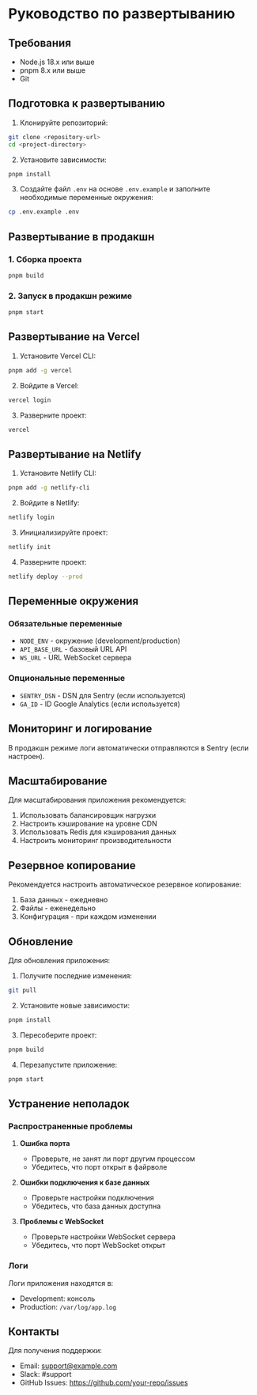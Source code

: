 # Руководство по развертыванию

## Требования

- Node.js 18.x или выше
- pnpm 8.x или выше
- Git

## Подготовка к развертыванию

1. Клонируйте репозиторий:
```bash
git clone <repository-url>
cd <project-directory>
```

2. Установите зависимости:
```bash
pnpm install
```

3. Создайте файл `.env` на основе `.env.example` и заполните необходимые переменные окружения:
```bash
cp .env.example .env
```

## Развертывание в продакшн

### 1. Сборка проекта

```bash
pnpm build
```

### 2. Запуск в продакшн режиме

```bash
pnpm start
```

## Развертывание на Vercel

1. Установите Vercel CLI:
```bash
pnpm add -g vercel
```

2. Войдите в Vercel:
```bash
vercel login
```

3. Разверните проект:
```bash
vercel
```

## Развертывание на Netlify

1. Установите Netlify CLI:
```bash
pnpm add -g netlify-cli
```

2. Войдите в Netlify:
```bash
netlify login
```

3. Инициализируйте проект:
```bash
netlify init
```

4. Разверните проект:
```bash
netlify deploy --prod
```

## Переменные окружения

### Обязательные переменные

- `NODE_ENV` - окружение (development/production)
- `API_BASE_URL` - базовый URL API
- `WS_URL` - URL WebSocket сервера

### Опциональные переменные

- `SENTRY_DSN` - DSN для Sentry (если используется)
- `GA_ID` - ID Google Analytics (если используется)

## Мониторинг и логирование

В продакшн режиме логи автоматически отправляются в Sentry (если настроен).

## Масштабирование

Для масштабирования приложения рекомендуется:

1. Использовать балансировщик нагрузки
2. Настроить кэширование на уровне CDN
3. Использовать Redis для кэширования данных
4. Настроить мониторинг производительности

## Резервное копирование

Рекомендуется настроить автоматическое резервное копирование:

1. База данных - ежедневно
2. Файлы - еженедельно
3. Конфигурация - при каждом изменении

## Обновление

Для обновления приложения:

1. Получите последние изменения:
```bash
git pull
```

2. Установите новые зависимости:
```bash
pnpm install
```

3. Пересоберите проект:
```bash
pnpm build
```

4. Перезапустите приложение:
```bash
pnpm start
```

## Устранение неполадок

### Распространенные проблемы

1. **Ошибка порта**
   - Проверьте, не занят ли порт другим процессом
   - Убедитесь, что порт открыт в файрволе

2. **Ошибки подключения к базе данных**
   - Проверьте настройки подключения
   - Убедитесь, что база данных доступна

3. **Проблемы с WebSocket**
   - Проверьте настройки WebSocket сервера
   - Убедитесь, что порт WebSocket открыт

### Логи

Логи приложения находятся в:
- Development: консоль
- Production: `/var/log/app.log`

## Контакты

Для получения поддержки:
- Email: support@example.com
- Slack: #support
- GitHub Issues: https://github.com/your-repo/issues 